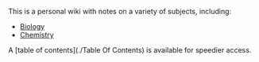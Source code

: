This is a personal wiki with notes on a variety of subjects, including:

- [Biology](./Biology/)
- [Chemistry](./Chemistry/)

A [table of contents](./Table Of Contents) is available for speedier access.